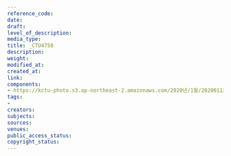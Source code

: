 ```yaml
---
reference_code: 
date: 
draft: 
level_of_description: 
media_type: 
title: _CTU4758
description: 
weight: 
modified_at: 
created_at: 
link: 
components:
- https://kctu-photo.s3.ap-northeast-2.amazonaws.com/2020년/1월/20200113_문중원+열사+상여+청와대+행진+7일차/_CTU4758.jpg
tags:
- 
creators: 
subjects: 
sources: 
venues: 
public_access_status: 
copyright_status: 
---
```

